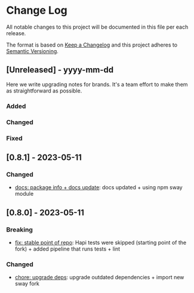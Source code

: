 # Change Log
All notable changes to this project will be documented in this file per each release.

The format is based on [Keep a Changelog](http://keepachangelog.com/)
and this project adheres to [Semantic Versioning](http://semver.org/).

## [Unreleased] - yyyy-mm-dd

Here we write upgrading notes for brands. It's a team effort to make them as
straightforward as possible.

### Added

### Changed

### Fixed

## [0.8.1] - 2023-05-11

### Changed

- [docs: package info + docs update](https://github.com/autodesk-forks/swagger-node-runner/pull/5):
  docs updated + using npm sway module

## [0.8.0] - 2023-05-11

### Breaking

- [fix: stable point of repo](https://github.com/autodesk-forks/swagger-node-runner/pull/1):
  Hapi tests were skipped (starting point of the fork) + added pipeline that runs tests + lint

### Changed

- [chore: upgrade deps](https://github.com/autodesk-forks/swagger-node-runner/pull/2):
  upgrade outdated dependencies + import new sway fork
